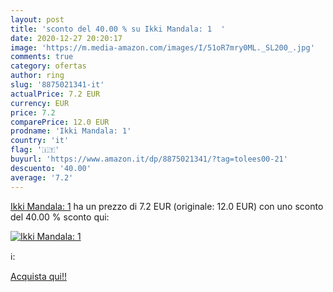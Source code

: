 ```yaml
---
layout: post
title: 'sconto del 40.00 % su Ikki Mandala: 1  '
date: 2020-12-27 20:20:17
image: 'https://m.media-amazon.com/images/I/51oR7mry0ML._SL200_.jpg'
comments: true
category: ofertas
author: ring
slug: '8875021341-it'
actualPrice: 7.2 EUR
currency: EUR
price: 7.2
comparePrice: 12.0 EUR
prodname: 'Ikki Mandala: 1'
country: 'it'
flag: '🇮🇹'
buyurl: 'https://www.amazon.it/dp/8875021341/?tag=tolees00-21'
descuento: '40.00'
average: '7.2'
---
```


[Ikki Mandala: 1](https://www.amazon.it/dp/8875021341/?tag=tolees00-21) ha un prezzo di 7.2 EUR (originale: 12.0 EUR) con uno sconto del 40.00 % sconto qui:

[![Ikki Mandala: 1](https://m.media-amazon.com/images/I/51oR7mry0ML._SL200_.jpg)](https://www.amazon.it/dp/8875021341/?tag=tolees00-21)

ℹ️:


[Acquista qui!!](https://www.amazon.it/dp/8875021341/?tag=tolees00-21)
